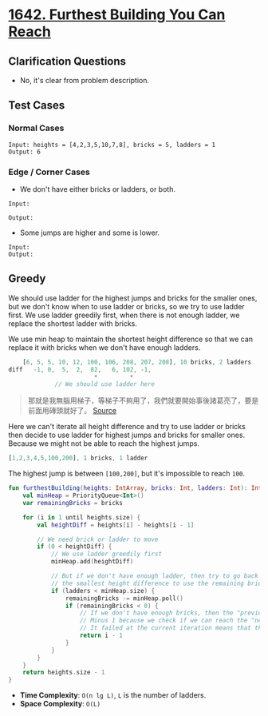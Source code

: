 # [1642. Furthest Building You Can Reach](https://leetcode.com/problems/furthest-building-you-can-reach)

## Clarification Questions
* No, it's clear from problem description.
 
## Test Cases
### Normal Cases
```
Input: heights = [4,2,3,5,10,7,8], bricks = 5, ladders = 1
Output: 6
```
### Edge / Corner Cases
* We don't have either bricks or ladders, or both.
```
Input: 

Output: 
```
* Some jumps are higher and some is lower.
```
Input:
Output: 
```

## Greedy
We should use ladder for the highest jumps and bricks for the smaller ones, but we don't know when to use ladder or bricks, so we try to use ladder first. We use ladder greedily first, when there is not enough ladder, we replace the shortest ladder with bricks. 

We use min heap to maintain the shortest height difference so that we can replace it with bricks when we don't have enough ladders.

```js
    [6, 5, 5, 10, 12, 100, 106, 208, 207, 208], 10 bricks, 2 ladders
diff   -1, 0,  5,  2,  82,   6, 102, -1,    
                        *         *
             // We should use ladder here
```

> 那就是我無腦用梯子，等梯子不夠用了，我們就要開始事後諸葛亮了，要是前面用磚頭就好了。 [Source](https://leetcode-solution-leetcode-pp.gitbook.io/leetcode-solution/thinkings/heap-2#ji-qiao-san-shi-hou-xiao-zhu-ge)

Here we can't iterate all height difference and try to use ladder or bricks then decide to use ladder for highest jumps and bricks for smaller ones. Because we might not be able to reach the highest jumps.

```js
[1,2,3,4,5,100,200], 1 bricks, 1 ladder
```

The highest jump is between `[100,200]`, but it's impossible to reach `100`.

```kotlin
fun furthestBuilding(heights: IntArray, bricks: Int, ladders: Int): Int {
    val minHeap = PriorityQueue<Int>()
    var remainingBricks = bricks

    for (i in 1 until heights.size) {
        val heightDiff = heights[i] - heights[i - 1]

        // We need brick or ladder to move
        if (0 < heightDiff) {
            // We use ladder greedily first 
            minHeap.add(heightDiff)

            // But if we don't have enough ladder, then try to go back to change
            // the smallest height difference to use the remaining brick.
            if (ladders < minHeap.size) {
                remainingBricks -= minHeap.poll()
                if (remainingBricks < 0) {
                    // If we don't have enough bricks, then the "previous" position is the furthest we can reach.
                    // Minus 1 because we check if we can reach the "next" building in each iteration.
                    // It failed at the current iteration means that the furtherest we can reach is the previous building.
                    return i - 1
                }
            }
        }
    }
    return heights.size - 1
}
```

* **Time Complexity**: `O(n lg L)`, `L` is the number of ladders.
* **Space Complexity**: `O(L)`
